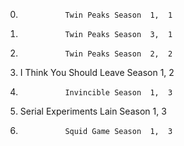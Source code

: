 0.               Twin Peaks Season  1,  1
1.               Twin Peaks Season  3,  1
2.               Twin Peaks Season  2,  2
3. I Think You Should Leave Season  1,  2
4.               Invincible Season  1,  3
5.  Serial Experiments Lain Season  1,  3
6.               Squid Game Season  1,  3
